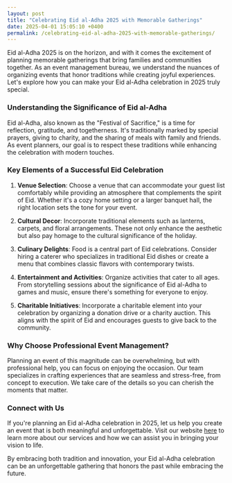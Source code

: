 ```yaml
---
layout: post
title: "Celebrating Eid al-Adha 2025 with Memorable Gatherings"
date: 2025-04-01 15:05:10 +0400
permalink: /celebrating-eid-al-adha-2025-with-memorable-gatherings/
---
```



Eid al-Adha 2025 is on the horizon, and with it comes the excitement of planning memorable gatherings that bring families and communities together. As an event management bureau, we understand the nuances of organizing events that honor traditions while creating joyful experiences. Let's explore how you can make your Eid al-Adha celebration in 2025 truly special.

### Understanding the Significance of Eid al-Adha

Eid al-Adha, also known as the "Festival of Sacrifice," is a time for reflection, gratitude, and togetherness. It's traditionally marked by special prayers, giving to charity, and the sharing of meals with family and friends. As event planners, our goal is to respect these traditions while enhancing the celebration with modern touches.

### Key Elements of a Successful Eid Celebration

1. **Venue Selection**: Choose a venue that can accommodate your guest list comfortably while providing an atmosphere that complements the spirit of Eid. Whether it's a cozy home setting or a larger banquet hall, the right location sets the tone for your event.

2. **Cultural Decor**: Incorporate traditional elements such as lanterns, carpets, and floral arrangements. These not only enhance the aesthetic but also pay homage to the cultural significance of the holiday.

3. **Culinary Delights**: Food is a central part of Eid celebrations. Consider hiring a caterer who specializes in traditional Eid dishes or create a menu that combines classic flavors with contemporary twists.

4. **Entertainment and Activities**: Organize activities that cater to all ages. From storytelling sessions about the significance of Eid al-Adha to games and music, ensure there's something for everyone to enjoy.

5. **Charitable Initiatives**: Incorporate a charitable element into your celebration by organizing a donation drive or a charity auction. This aligns with the spirit of Eid and encourages guests to give back to the community.

### Why Choose Professional Event Management?

Planning an event of this magnitude can be overwhelming, but with professional help, you can focus on enjoying the occasion. Our team specializes in crafting experiences that are seamless and stress-free, from concept to execution. We take care of the details so you can cherish the moments that matter.

### Connect with Us

If you're planning an Eid al-Adha celebration in 2025, let us help you create an event that is both meaningful and unforgettable. Visit our website [here](https://geventm.com/) to learn more about our services and how we can assist you in bringing your vision to life.

By embracing both tradition and innovation, your Eid al-Adha celebration can be an unforgettable gathering that honors the past while embracing the future.